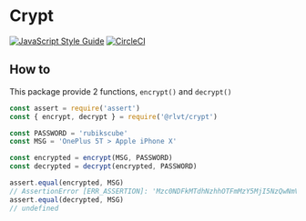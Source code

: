 # Crypt

[![JavaScript Style Guide](https://cdn.rawgit.com/standard/standard/master/badge.svg)](https://github.com/standard/standard)
[![CircleCI](https://circleci.com/gh/Kiwup/tracker-service/tree/master.svg?style=shield&circle-token=)](https://circleci.com/gh/Kiwup/crypt/tree/master)


## How to
This package provide 2 functions, ```encrypt()``` and ```decrypt()```

```javascript
const assert = require('assert')
const { encrypt, decrypt } = require('@rlvt/crypt')

const PASSWORD = 'rubikscube'
const MSG = 'OnePlus 5T > Apple iPhone X'

const encrypted = encrypt(MSG, PASSWORD)
const decrypted = decrypt(encrypted, PASSWORD)

assert.equal(encrypted, MSG)
// AssertionError [ERR_ASSERTION]: 'Mzc0NDFkMTdhNzhhOTFmMzY5MjI5NzQwNmVhZGJmZjY3NjRlMTViYjRkYzE0ZTI5ZmEwY2Y2MGQxYzRlZDQ1NQ==' == 'OnePlus 5T > Apple iPhone X'
assert.equal(decrypted, MSG)
// undefined

```
